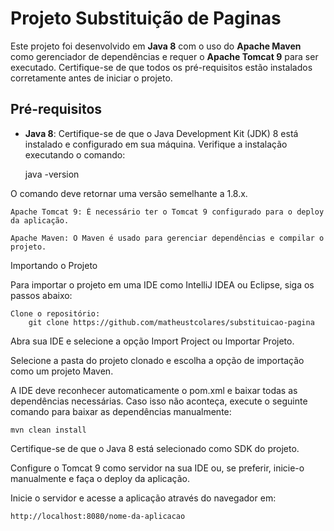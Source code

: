 # Projeto Substituição de Paginas

Este projeto foi desenvolvido em **Java 8** com o uso do **Apache Maven** como gerenciador de dependências e requer o **Apache Tomcat 9** para ser executado. Certifique-se de que todos os pré-requisitos estão instalados corretamente antes de iniciar o projeto.

## Pré-requisitos

- **Java 8**: Certifique-se de que o Java Development Kit (JDK) 8 está instalado e configurado em sua máquina. Verifique a instalação executando o comando:


  java -version

O comando deve retornar uma versão semelhante a 1.8.x.

    Apache Tomcat 9: É necessário ter o Tomcat 9 configurado para o deploy da aplicação. 

    Apache Maven: O Maven é usado para gerenciar dependências e compilar o projeto.

Importando o Projeto

Para importar o projeto em uma IDE como IntelliJ IDEA ou Eclipse, siga os passos abaixo:

    Clone o repositório:
		git clone https://github.com/matheustcolares/substituicao-pagina


Abra sua IDE e selecione a opção Import Project ou Importar Projeto.

Selecione a pasta do projeto clonado e escolha a opção de importação como um projeto Maven.

A IDE deve reconhecer automaticamente o pom.xml e baixar todas as dependências necessárias. Caso isso não aconteça, execute o seguinte comando para baixar as dependências manualmente:


	mvn clean install

Certifique-se de que o Java 8 está selecionado como SDK do projeto.

Configure o Tomcat 9 como servidor na sua IDE ou, se preferir, inicie-o manualmente e faça o deploy da aplicação.

Inicie o servidor e acesse a aplicação através do navegador em:

	http://localhost:8080/nome-da-aplicacao